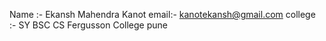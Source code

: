 Name :- Ekansh Mahendra Kanot
email:- kanotekansh@gmail.com
college :- SY BSC CS Fergusson College pune